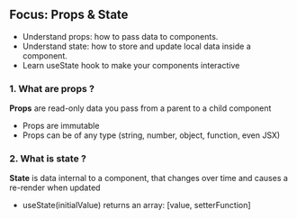 
## Focus: Props & State
- Understand props: how to pass data to components.
- Understand state: how to store and update local data inside a component.
- Learn useState hook to make your components interactive


### 1. What are props ?
**Props** are read-only data you pass from a parent to a child component
- Props are immutable
- Props can be of any type (string, number, object, function, even JSX)

### 2. What is state ?
**State** is data internal to a component, that changes over time and causes a re-render when updated
- useState(initialValue) returns an array: [value, setterFunction]